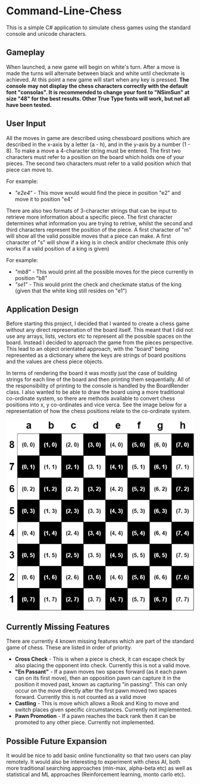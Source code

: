 # Command-Line-Chess
This is a simple C# application to simulate chess games using the standard console and unicode characters.

## Gameplay
When launched, a new game will begin on white's turn. After a move is made the turns will alternate between black and white until checkmate is achieved.
At this point a new game will start when any key is pressed. **The console may not display the chess characters correctly with the default font "consolas".
It is recommended to change your font to "NSimSun" at size "48" for the best results. Other True Type fonts will work, but not all have been tested.**

## User Input
All the moves in game are described using chessboard positions which are described in the x-axis by a letter (a - h), and
in the y-axis by a number (1 - 8). To make a move a 4-character string must be entered. The first two characters must refer to
a position on the board which holds one of your pieces. The second two characters must refer to a valid position which that
piece can move to. 

For example:
* _"e2e4"_ - This move would would find the piece in position "e2" and move it to position "e4"

There are also two formats of 3-character strings that can be input to retrieve more information about a specific piece. 
The first character determines what information you are trying to retrive, whilst the second and third characters represent the position of the piece.
A first character of "m" will show all the valid possible moves that a piece can make. 
A first character of "s" will show if a king is in check and/or checkmate (this only works if a valid position of a king is given)

For example:
* _"mb8"_ - This would print all the possible moves for the piece currently in position "b8"
* _"se1"_ - This would print the check and checkmate status of the king (given that the white king still resides on "e1")

## Application Design
Before starting this project, I decided that I wanted to create a chess game without any direct represenation of the board itself. This meant
that I did not use any arrays, lists, vectors etc to represent all the possible spaces on the board. Instead I decided to approach the game
from the pieces perspective. This lead to an object orientated approach, with the "board" being represented as a dictionary where the
keys are strings of board positions and the values are chess piece objects.

In terms of rendering the board it was mostly just the case of building strings for each line of the board and then printing them sequentially.
All of the responsibility of printing to the console is handled by the BoardRender class. I also wanted to be able to draw the board using
a more traditional co-ordinate system, so there are methods available to convert chess positions into x, y co-ordinates and vice verca.
See the image below for a representation of how the chess positions relate to the co-ordinate system.

![Chess Board Positions and Co-Ordinates](https://github.com/ChristopherHaynes/Command-Line-Chess/blob/master/Command%20Line%20Chess/res/ChessBoardLayout.png?raw=true)

## Currently Missing Features
There are currently 4 known missing features which are part of the standard game of chess. These are listed in order of priority.
* __Cross Check__ - This is when a piece is check, it can escape check by also placing the opponent into check. Currently this is not a valid move.
* __"En Passant"__ - If a pawn moves two spaces forward (as it each pawn can on its first move), then an opposition pawn can capture it in the
position it moved past, known as capturing "in passing". This can only occur on the move directly after the first pawn moved two spaces forward.
Currently this is not counted as a valid move
* __Castling__ - This is move which allows a Rook and King to move and switch places given specific circumstances. Currently not implemented.
* __Pawn Promotion__ - If a pawn reaches the back rank then it can be promoted to any other piece. Currently not implemented.

## Possible Future Expansion
It would be nice to add basic online functionality so that two users can play remotely.
It would also be interesting to experiment with chess AI, both more traditional searching approaches (min-max, alpha-beta etc) as well as statistical and 
ML approaches (Reinforcement learning, monto carlo etc).
